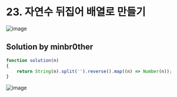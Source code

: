 # 23. 자연수 뒤집어 배열로 만들기

![image](https://user-images.githubusercontent.com/24728385/107145569-e21c3b80-6985-11eb-801d-ca330975039a.png)

## Solution by minbr0ther

```js
function solution(n)
{
    return String(n).split('').reverse().map((n) => Number(n));
}
```

![image](https://user-images.githubusercontent.com/24728385/107145601-17c12480-6986-11eb-8e4a-498294c3655f.png)


